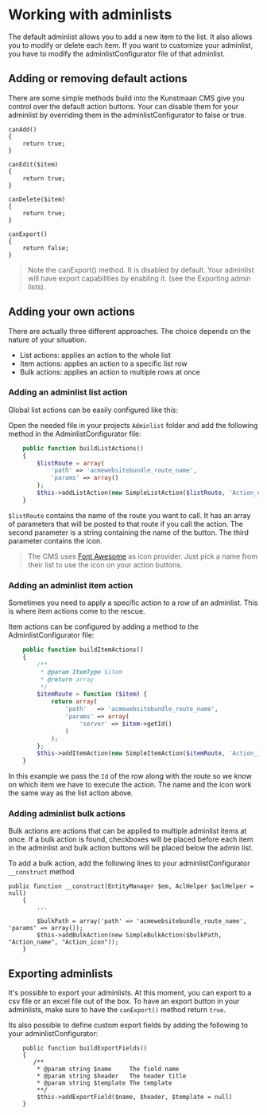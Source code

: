 # Working with adminlists

The default adminlist allows you to add a new item to the list. It also allows you to modify or delete each item. If you want to customize your adminlist, you have to modify the adminlistConfigurator file of that adminlist. 

## Adding or removing default actions

There are some simple methods build into the Kunstmaan CMS give you control over the default action buttons. Your can disable them for your adminlist by overriding them in the adminlistConfigurator to false or true.

```
canAdd() 
{ 
	return true; 
}

canEdit($item)
{
	return true;
}

canDelete($item)
{
	return true;
}

canExport()
{
	return false;
}
``` 
> Note the canExport() method. It is disabled by default. Your adminlist will have export capabilities by enabling it. (see the Exporting admin lists).

## Adding your own actions

There are actually three different approaches. The choice depends on the nature of your situation.

* List actions: applies an action to the whole list
* Item actions: applies an action to a specific list row
* Bulk actions: applies an action to multiple rows at once

### Adding an adminlist list action
Global list actions can be easily configured like this:Open the needed file in your projects `Adminlist` folder and add the following method in the AdminlistConfigurator file:

```PHP
    public function buildListActions()
    {
        $listRoute = array(
            'path' => 'acmewebsitebundle_route_name',
            'params' => array()
        );
        $this->addListAction(new SimpleListAction($listRoute, 'Action_name', 'Action_icon'));
    }
``` 

`$listRoute` contains the name of the route you want to call. It has an array of parameters that will be posted to that route if you call the action. The second parameter is a string containing the name of the button. The third parameter contains the icon. 

> The CMS uses [Font Awesome](http://fortawesome.github.io/Font-Awesome/icons/) as icon provider. Just pick a name from their list to use the icon on your action buttons. ### Adding an adminlist item action
Sometimes you need to apply a specific action to a row of an adminlist. This is where item actions come to the rescue.

Item actions can be configured by adding a method to the AdminlistConfigurator file:

```PHP
    public function buildItemActions()
    {
        /**
         * @param ItemType $item
         * @return array
         */
        $itemRoute = function ($item) {
            return array(
                'path'   => 'acmewebsitebundle_route_name',
                'params' => array(
                    'server' => $item->getId()
                )
            );
        };
        $this->addItemAction(new SimpleItemAction($itemRoute, 'Action_icon', 'Action_name'));
    }
``` 
In this example we pass the `Id` of the row along with the route so we know on which item we have to execute the action.
The name and the icon work the same way as the list action above.

### Adding adminlist bulk actions
Bulk actions are actions that can be applied to multiple adminlist items at once. If a bulk action is found, checkboxes will be placed before each item in the adminlist and bulk action buttons will be placed below the admin list.

To add a bulk action, add the following lines to your adminlistConfigurator `__construct` method

```
public function __construct(EntityManager $em, AclHelper $aclHelper = null)
    {
		...

        $bulkPath = array('path' => 'acmewebsitebundle_route_name', 'params' => array());
        $this->addBulkAction(new SimpleBulkAction($bulkPath, "Action_name", "Action_icon"));
    }
```

## Exporting adminlists
It's possible to export your adminlists. At this moment, you can export to a csv file or an excel file out of the box. To have an export button in your adminlists, make sure to have the `canExport()` method return `true`.

Its also possible to define custom export fields by adding the following to your adminlistConfigurator:

```
    public function buildExportFields()
    {
       /**
     	* @param string $name     The field name
     	* @param string $header   The header title
     	* @param string $template The template
     	**/
		$this->addExportField($name, $header, $template = null)
    }
```

